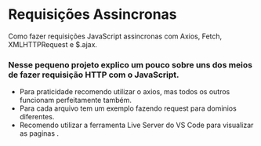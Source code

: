 # Requisições Assincronas 
Como fazer requisições JavaScript assincronas com Axios, Fetch, XMLHTTPRequest e $.ajax.

### Nesse pequeno projeto explico um pouco sobre uns dos meios de fazer requisição HTTP com o JavaScript.

- Para praticidade recomendo utilizar o axios, mas todos os outros funcionam perfeitamente também.
- Para cada arquivo tem um exemplo fazendo request para dominios diferentes.
- Recomendo utilizar a ferramenta Live Server do VS Code para visualizar as paginas .
